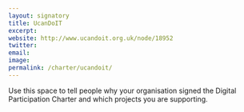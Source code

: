 ```yaml
---
layout: signatory
title: UcanDoIT
excerpt: 
website: http://www.ucandoit.org.uk/node/18952 
twitter: 
email: 
image: 
permalink: /charter/ucandoit/
---
```


Use this space to tell people why your organisation signed the Digital Participation Charter and which projects you are supporting.
